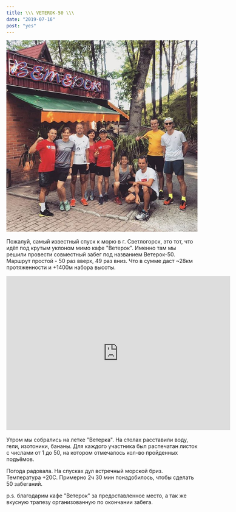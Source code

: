 ```yaml
---
title: \\\ VETEROK-50 \\\
date: "2019-07-16"
post: "yes"
---
```


![VETEROK-50](./images/v50team.jpg)

Пожалуй, самый известный спуск к морю в г. Светлогорск, это тот,
что идёт под крутым уклоном мимо кафе "Ветерок".
Именно там мы решили провести совместный забег под названием Ветерок-50.
Маршрут простой - 50 раз вверх, 49 раз вниз. Что в сумме даст ~28км протяженности
и +1400м набора высоты.

<iframe height='405' width='590' frameborder='0' allowtransparency='true' scrolling='no' 
    src='https://www.strava.com/activities/2531572804/embed/8fd1cd3ceac1aaf070e50410feb005db154a467d'></iframe>

Утром мы собрались на летке "Ветерка".
На столах расставили воду, гели, изотоники, бананы.
Для каждого участника был распечатан листок с числами от 1 до 50, на котором отмечалось кол-во пройденных
подъёмов.

Погода радовала. На спусках дул встречный морской бриз. Температура +20С.
Примерно 2ч 30 мин понадобилось, чтобы сделать 50 забеганий.

p.s. благодарим кафе "Ветерок" за предоставленное место, а так же вкусную трапезу организованную
по окончании забега.

